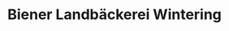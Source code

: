 ---
title: "Biener Landbäckerei Wintering"
url: /doerpen/biener-landbaeckerei-wintering/
shop: Bäckerei
---